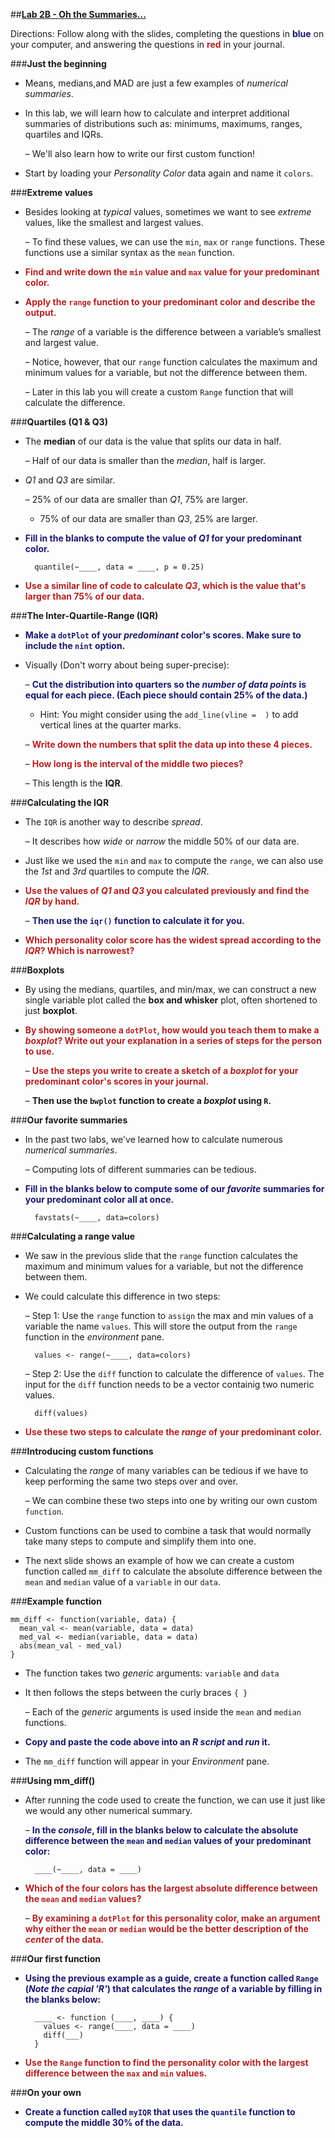 ##**<u>Lab 2B - Oh the Summaries...</u>**

Directions: Follow along with the slides, completing the questions in <span style="color:midnightblue;">**blue**</span> on your computer, and answering the questions in <span style="color:firebrick;">**red**</span> in your journal.

###**Just the beginning**
* Means, medians,and MAD are just a few examples of *numerical summaries*.

* In this lab, we will learn how to calculate and interpret additional summaries of distributions
    such as: minimums, maximums, ranges, quartiles and IQRs.

    – We'll also learn how to write our first custom function!

* Start by loading your *Personality Color* data again and name it ```colors```.

###**Extreme values**
* Besides looking at *typical* values, sometimes we want to see *extreme* values, like the smallest
and largest values.

    – To find these values, we can use the ```min```, ```max``` or ```range``` functions. These functions use a similar syntax as the ```mean``` function.

* <span style="color:firebrick;">**Find and write down the ```min``` value and ```max``` value for your predominant color.**</span>

* <span style="color:firebrick;">**Apply the ```range``` function to your predominant color and describe the output.**</span>

    – The *range* of a variable is the difference between a variable’s smallest and largest value.

    – Notice, however, that our ```range``` function calculates the maximum and minimum values for a variable, but not the difference between them.

    – Later in this lab you will create a custom ```Range``` function that will calculate the difference.


###**Quartiles (Q1 & Q3)**
* The **median** of our data is the value that splits our data in half.

    – Half of our data is smaller than the *median*, half is larger.

* *Q1* and *Q3* are similar.

    – 25% of our data are smaller than *Q1*, 75% are larger.
    - 75% of our data are smaller than *Q3*, 25% are larger.

* <span style="color:midnightblue;">**Fill in the blanks to compute the value of *Q1* for your predominant color.**</span>

        quantile(~____, data = ____, p = 0.25)

* <span style="color:firebrick;">**Use a similar line of code to calculate *Q3*, which is the value that's larger than 75% of our data.**</span>    

###**The Inter-Quartile-Range (IQR)**

* <span style="color:midnightblue;">**Make a ```dotPlot``` of your *predominant* color's scores. Make sure to include the ```nint``` option.**</span>

* Visually (Don't worry about being super-precise):

    – <span style="color:midnightblue;">**Cut the distribution into quarters so the *number of data points* is equal for each piece.
    (Each piece should contain 25% of the data.)**</span>

    * Hint: You might consider using the ```add_line(vline =  )``` to add vertical lines at the quarter marks.

    – <span style="color:firebrick;">**Write down the numbers that split the data up into these 4 pieces.**</span>

    – <span style="color:firebrick;">**How long is the interval of the middle two pieces?**</span>

    – This length is the **IQR**.

###**Calculating the IQR**
* The ```IQR``` is another way to describe *spread*.

    – It describes how *wide* or *narrow* the middle 50% of our data are.

* Just like we used the ```min``` and ```max``` to compute the ```range```, we can also use the *1st* and *3rd*
quartiles to compute the *IQR*.

* <span style="color:firebrick;">**Use the values of *Q1* and *Q3* you calculated previously and find the *IQR* by hand.**</span>

    – <span style="color:midnightblue;">**Then use the ```iqr()``` function to calculate it for you.**</span>

* <span style="color:firebrick;">**Which personality color score has the widest spread according to the *IQR*? Which is
narrowest?**</span>    

###**Boxplots**

* By using the medians, quartiles, and min/max, we can construct a new single variable plot called
the **box and whisker** plot, often shortened to just **boxplot**.

* <span style="color:firebrick;">**By showing someone a ```dotPlot```, how would you teach them to make a *boxplot*? Write out
your explanation in a series of steps for the person to use.**</span>

    – <span style="color:firebrick;">**Use the steps you write to create a sketch of a *boxplot* for your predominant
    color's scores in your journal.**</span>

    – <span style="midnightblue;">**Then use the ```bwplot``` function to create a *boxplot* using ```R```.**</span>

###**Our favorite summaries**
* In the past two labs, we've learned how to calculate numerous *numerical summaries*.

    – Computing lots of different summaries can be tedious.

* <span style="color:midnightblue;">**Fill in the blanks below to compute some of our *favorite* summaries for your predominant color all
at once.**</span>

        favstats(~____, data=colors)    

###**Calculating a range value**
* We saw in the previous slide that the ```range``` function calculates the maximum and minimum
values for a variable, but not the difference between them.

* We could calculate this difference in two steps:

    – Step 1: Use the ```range``` function to ```assign``` the max and min values of a variable the name
    ```values```. This will store the output from the ```range``` function in the *environment* pane.

        values <- range(~____, data=colors)

    – Step 2: Use the ```diff``` function to calculate the difference of ```values```. The input for the ```diff``` function needs to be a vector containig two numeric values.

        diff(values)

* <span style="color:firebrick;">**Use these two steps to calculate the *range* of your predominant color.**</span>

###**Introducing custom functions**
* Calculating the *range* of many variables can be tedious if we have to keep performing the same
two steps over and over.

    – We can combine these two steps into one by writing our own custom ```function```.

* Custom functions can be used to combine a task that would normally take many steps to
compute and simplify them into one.

* The next slide shows an example of how we can create a custom function called ```mm_diff``` to
calculate the absolute difference between the ```mean``` and ```median``` value of a ```variable``` in our
```data```.

###**Example function**

    mm_diff <- function(variable, data) {
      mean_val <- mean(variable, data = data)
      med_val <- median(variable, data = data)
      abs(mean_val - med_val)
    }

* The function takes two *generic* arguments: ```variable``` and ```data```

* It then follows the steps between the curly braces ```{ }```

    – Each of the *generic* arguments is used inside the ```mean``` and ```median``` functions.

* <span style="color:midnightblue;">**Copy and paste the code above into an *R script* and *run* it.**</span>

* The ```mm_diff``` function will appear in your *Environment* pane.

###**Using mm_diff()**
* After running the code used to create the function, we can use it just like we would any other
numerical summary.

    – <span style="color:midnightblue;">**In the *console*, fill in the blanks below to calculate the absolute difference between the
    ```mean``` and ```median``` values of your predominant color:**</span>

        ____(~____, data = ____)

* <span style="color:firebrick;">**Which of the four colors has the largest absolute difference between the ```mean``` and ```median```
values?**</span>

    – <span style="color:firebrick;">**By examining a ```dotPlot``` for this personality color, make an argument why either
    the ```mean``` or ```median``` would be the better description of the *center* of the data.**</span>

###**Our first function**
* <span style="color:midnightblue;">**Using the previous example as a guide, create a function called ```Range``` (*Note the capial 'R'*) that
calculates the *range* of a variable by filling in the blanks below:**</span>

        ____ <- function (____, ____) {
          values <- range(____, data = ____)
          diff(___)
        }

* <span style="color:firebrick;">**Use the ```Range``` function to find the personality color with the largest difference between the ```max``` and ```min``` values.**</span>

###**On your own**
* <span style="color:midnightblue;">**Create a function called ```myIQR``` that uses the ```quantile``` function to compute the
middle 30% of the data.**</span>